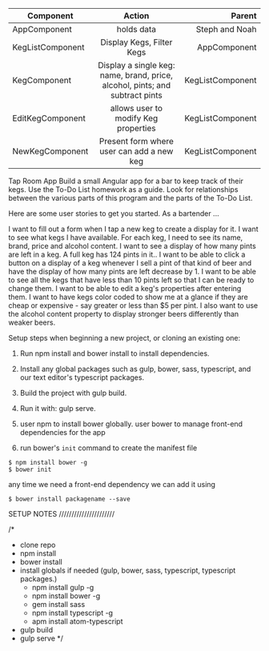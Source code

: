 | Component        | Action           | Parent  |
| ------------- |:-------------:| -----:|
| AppComponent      | holds data | Steph and Noah |
| KegListComponent      | Display Kegs, Filter Kegs      |   AppComponent |
| KegComponent | Display a single keg: name, brand, price, alcohol, pints; and subtract pints | KegListComponent |
| EditKegComponent      | allows user to modify Keg properties | KegListComponent |
| NewKegComponent      | Present form where user can add a new keg | KegListComponent |


Tap Room App
Build a small Angular app for a bar to keep track of their kegs. Use the To-Do List homework as a guide. Look for relationships between the various parts of this program and the parts of the To-Do List.

Here are some user stories to get you started. As a bartender ...

I want to fill out a form when I tap a new keg to create a display for it.
I want to see what kegs I have available. For each keg, I need to see its name, brand, price and alcohol content.
I want to see a display of how many pints are left in a keg. A full keg has 124 pints in it.. I want to be able to click a button on a display of a keg whenever I sell a pint of that kind of beer and have the display of how many pints are left decrease by 1.
I want to be able to see all the kegs that have less than 10 pints left so that I can be ready to change them.
I want to be able to edit a keg's properties after entering them.
I want to have kegs color coded to show me at a glance if they are cheap or expensive - say greater or less than $5 per pint. I also want to use the alcohol content property to display stronger beers differently than weaker beers.



Setup steps when beginning a new project, or cloning an existing one:
1. Run npm install and bower install to install dependencies.
2. Install any global packages such as gulp, bower, sass, typescript, and our text editor's typescript packages.
3. Build the project with gulp build.
4. Run it with: gulp serve.

1. user npm to install bower globally. user bower to manage front-end dependencies for the app
2. run bower's `init` command to create the manifest file
```
$ npm install bower -g
$ bower init
```
any time we need a front-end dependency we can add it using

```
$ bower install packagename --save
```
SETUP NOTES //////////////////////

/*
- clone repo
- npm install
- bower install
- install globals if needed (gulp, bower, sass, typescript, typescript packages.)
  - npm install gulp -g
  - npm install bower -g
  - gem install sass
  - npm install typescript -g
  - apm install atom-typescript
- gulp build
- gulp serve
*/

